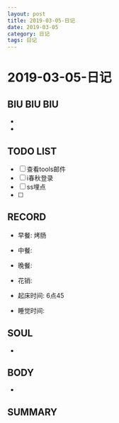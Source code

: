 ```yaml
---
layout: post
title: 2019-03-05-日记
date: 2019-03-05
category: 日记
tags: 日记
---
```

# 2019-03-05-日记
## BIU BIU BIU
- 
- 
 
## TODO LIST
- [ ] 查看tools邮件
- [ ] i春秋登录
- [ ] ss埋点
- [ ] 
 
## RECORD
- 早餐:  烤肠
- 中餐:  
- 晚餐:  
 
- 花销:  
 
- 起床时间:  6点45
- 睡觉时间:  
 
## SOUL
- 
 
## BODY
- 
 
## SUMMARY
 
 
